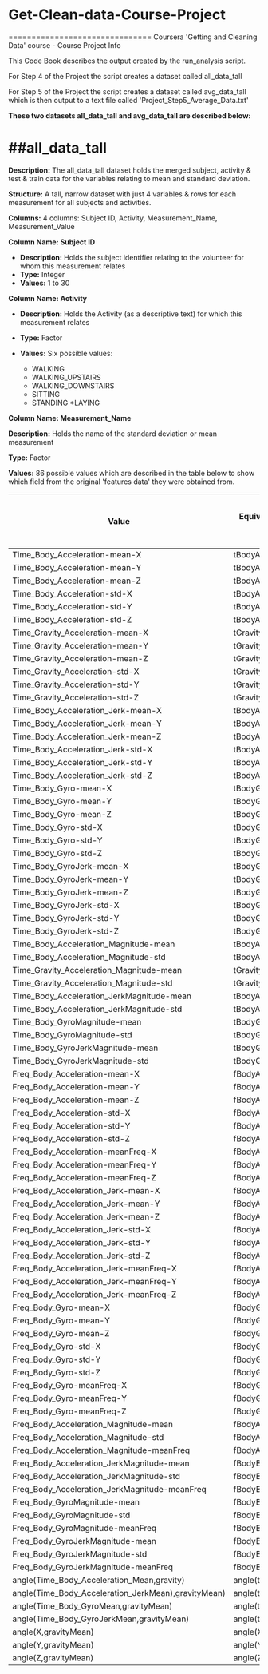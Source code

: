 ﻿# Get-Clean-data-Course-Project
===============================
Coursera 'Getting and Cleaning Data' course - Course Project Info

This Code Book describes the output created by the run_analysis script.

For Step 4 of the Project the script creates a dataset called all_data_tall

For Step 5 of the Project the script creates a dataset called avg_data_tall which is then output to a text file called
'Project_Step5_Average_Data.txt'

**These two datasets all_data_tall and avg_data_tall are described below:**

##all_data_tall
=============
**Description:**	The all_data_tall dataset holds the merged subject, activity & test & train data for the variables relating to mean and standard deviation.

**Structure:**		A tall, narrow dataset with just 4 variables & rows for each measurement for all subjects and activities.

**Columns:**  4 columns: Subject ID, Activity, Measurement_Name, Measurement_Value

**Column Name:	Subject ID**
* **Description:**	Holds the subject identifier relating to the volunteer for whom this measurement relates
* **Type:**		Integer
* **Values:**		1 to 30

**Column Name:	Activity**
* **Description:**	Holds the Activity (as a descriptive text) for which this measurement relates

* **Type:** Factor
* **Values:**		Six possible values:
  * WALKING
  * WALKING_UPSTAIRS
  * WALKING_DOWNSTAIRS
  * SITTING
  *  STANDING
  *LAYING

**Column Name:	Measurement_Name**

**Description:**	Holds the name of the standard deviation or mean measurement

**Type:**		Factor

**Values:**		86 possible values which are described in the table below to show which field from the original 'features data' they were obtained from.

Value|Equivalent description from features data|Equivalent column number in features data
-------|---------------------------------------------------------|----------------------------------------------------------
Time_Body_Acceleration-mean-X|tBodyAcc-mean()-X|V1
Time_Body_Acceleration-mean-Y|tBodyAcc-mean()-Y|V2
Time_Body_Acceleration-mean-Z|tBodyAcc-mean()-Z|V3
Time_Body_Acceleration-std-X|tBodyAcc-std()-X|V4
Time_Body_Acceleration-std-Y|tBodyAcc-std()-Y|V5
Time_Body_Acceleration-std-Z|tBodyAcc-std()-Z|V6
Time_Gravity_Acceleration-mean-X|tGravityAcc-mean()-X|V41
Time_Gravity_Acceleration-mean-Y|tGravityAcc-mean()-Y|V42
Time_Gravity_Acceleration-mean-Z|tGravityAcc-mean()-Z|V43
Time_Gravity_Acceleration-std-X|tGravityAcc-std()-X|V44
Time_Gravity_Acceleration-std-Y|tGravityAcc-std()-Y|V45
Time_Gravity_Acceleration-std-Z|tGravityAcc-std()-Z|V46
Time_Body_Acceleration_Jerk-mean-X|tBodyAccJerk-mean()-X|V81
Time_Body_Acceleration_Jerk-mean-Y|tBodyAccJerk-mean()-Y|V82
Time_Body_Acceleration_Jerk-mean-Z|tBodyAccJerk-mean()-Z|V83
Time_Body_Acceleration_Jerk-std-X|tBodyAccJerk-std()-X|V84
Time_Body_Acceleration_Jerk-std-Y|tBodyAccJerk-std()-Y|V85
Time_Body_Acceleration_Jerk-std-Z|tBodyAccJerk-std()-Z|V86
Time_Body_Gyro-mean-X|tBodyGyro-mean()-X|V121
Time_Body_Gyro-mean-Y|tBodyGyro-mean()-Y|V122
Time_Body_Gyro-mean-Z|tBodyGyro-mean()-Z|V123
Time_Body_Gyro-std-X|tBodyGyro-std()-X|V124
Time_Body_Gyro-std-Y|tBodyGyro-std()-Y|V125
Time_Body_Gyro-std-Z|tBodyGyro-std()-Z|V126
Time_Body_GyroJerk-mean-X|tBodyGyroJerk-mean()-X|V161
Time_Body_GyroJerk-mean-Y|tBodyGyroJerk-mean()-Y|V162
Time_Body_GyroJerk-mean-Z|tBodyGyroJerk-mean()-Z|V163
Time_Body_GyroJerk-std-X|tBodyGyroJerk-std()-X|V164
Time_Body_GyroJerk-std-Y|tBodyGyroJerk-std()-Y|V165
Time_Body_GyroJerk-std-Z|tBodyGyroJerk-std()-Z|V166
Time_Body_Acceleration_Magnitude-mean|tBodyAccMag-mean()|V201
Time_Body_Acceleration_Magnitude-std|tBodyAccMag-std()|V202
Time_Gravity_Acceleration_Magnitude-mean|tGravityAccMag-mean()|V214
Time_Gravity_Acceleration_Magnitude-std|tGravityAccMag-std()|V215
Time_Body_Acceleration_JerkMagnitude-mean|tBodyAccJerkMag-mean()|V227
Time_Body_Acceleration_JerkMagnitude-std|tBodyAccJerkMag-std()|V228
Time_Body_GyroMagnitude-mean|tBodyGyroMag-mean()|V240
Time_Body_GyroMagnitude-std|tBodyGyroMag-std()|V241
Time_Body_GyroJerkMagnitude-mean|tBodyGyroJerkMag-mean()|V253
Time_Body_GyroJerkMagnitude-std|tBodyGyroJerkMag-std()|V254
Freq_Body_Acceleration-mean-X|fBodyAcc-mean()-X|V266
Freq_Body_Acceleration-mean-Y|fBodyAcc-mean()-Y|V267
Freq_Body_Acceleration-mean-Z|fBodyAcc-mean()-Z|V268
Freq_Body_Acceleration-std-X|fBodyAcc-std()-X|V269
Freq_Body_Acceleration-std-Y|fBodyAcc-std()-Y|V270
Freq_Body_Acceleration-std-Z|fBodyAcc-std()-Z|V271
Freq_Body_Acceleration-meanFreq-X|fBodyAcc-meanFreq()-X|V294
Freq_Body_Acceleration-meanFreq-Y|fBodyAcc-meanFreq()-Y|V295
Freq_Body_Acceleration-meanFreq-Z|fBodyAcc-meanFreq()-Z|V296
Freq_Body_Acceleration_Jerk-mean-X|fBodyAccJerk-mean()-X|V345
Freq_Body_Acceleration_Jerk-mean-Y|fBodyAccJerk-mean()-Y|V346
Freq_Body_Acceleration_Jerk-mean-Z|fBodyAccJerk-mean()-Z|V347
Freq_Body_Acceleration_Jerk-std-X|fBodyAccJerk-std()-X|V348
Freq_Body_Acceleration_Jerk-std-Y|fBodyAccJerk-std()-Y|V349
Freq_Body_Acceleration_Jerk-std-Z|fBodyAccJerk-std()-Z|V350
Freq_Body_Acceleration_Jerk-meanFreq-X|fBodyAccJerk-meanFreq()-X|V373
Freq_Body_Acceleration_Jerk-meanFreq-Y|fBodyAccJerk-meanFreq()-Y|V374
Freq_Body_Acceleration_Jerk-meanFreq-Z|fBodyAccJerk-meanFreq()-Z|V375
Freq_Body_Gyro-mean-X|fBodyGyro-mean()-X|V424
Freq_Body_Gyro-mean-Y|fBodyGyro-mean()-Y|V425
Freq_Body_Gyro-mean-Z|fBodyGyro-mean()-Z|V426
Freq_Body_Gyro-std-X|fBodyGyro-std()-X|V427
Freq_Body_Gyro-std-Y|fBodyGyro-std()-Y|V428
Freq_Body_Gyro-std-Z|fBodyGyro-std()-Z|V429
Freq_Body_Gyro-meanFreq-X|fBodyGyro-meanFreq()-X|V452
Freq_Body_Gyro-meanFreq-Y|fBodyGyro-meanFreq()-Y|V453
Freq_Body_Gyro-meanFreq-Z|fBodyGyro-meanFreq()-Z|V454
Freq_Body_Acceleration_Magnitude-mean|fBodyAccMag-mean()|V503
Freq_Body_Acceleration_Magnitude-std|fBodyAccMag-std()|V504
Freq_Body_Acceleration_Magnitude-meanFreq|fBodyAccMag-meanFreq()|V513
Freq_Body_Acceleration_JerkMagnitude-mean|fBodyBodyAccJerkMag-mean()|V516
Freq_Body_Acceleration_JerkMagnitude-std|fBodyBodyAccJerkMag-std()|V517
Freq_Body_Acceleration_JerkMagnitude-meanFreq|fBodyBodyAccJerkMag-meanFreq()|V526
Freq_Body_GyroMagnitude-mean|fBodyBodyGyroMag-mean()|V529
Freq_Body_GyroMagnitude-std|fBodyBodyGyroMag-std()|V530
Freq_Body_GyroMagnitude-meanFreq|fBodyBodyGyroMag-meanFreq()|V539
Freq_Body_GyroJerkMagnitude-mean|fBodyBodyGyroJerkMag-mean()|V542
Freq_Body_GyroJerkMagnitude-std|fBodyBodyGyroJerkMag-std()|V543
Freq_Body_GyroJerkMagnitude-meanFreq|fBodyBodyGyroJerkMag-meanFreq()|V552
angle(Time_Body_Acceleration_Mean,gravity)|angle(tBodyAccMean,gravity)|V555
angle(Time_Body_Acceleration_JerkMean),gravityMean)|angle(tBodyAccJerkMean),gravityMean)|V556
angle(Time_Body_GyroMean,gravityMean)|angle(tBodyGyroMean,gravityMean)|V557
angle(Time_Body_GyroJerkMean,gravityMean)|angle(tBodyGyroJerkMean,gravityMean)|V558
angle(X,gravityMean)|angle(X,gravityMean)|V559
angle(Y,gravityMean)|angle(Y,gravityMean)|V560
angle(Z,gravityMean)|angle(Z,gravityMean)|V561
